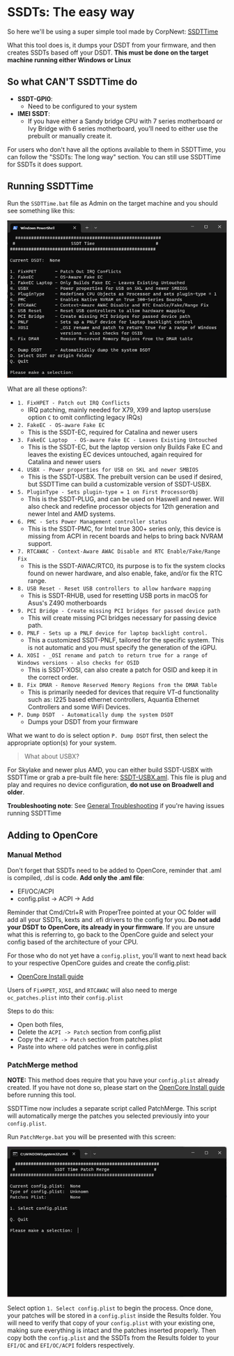 # SSDTs: The easy way

So here we'll be using a super simple tool made by CorpNewt: [SSDTTime](https://github.com/corpnewt/SSDTTime)

What this tool does is, it dumps your DSDT from your firmware, and then creates SSDTs based off your DSDT. **This must be done on the target machine running either Windows or Linux**

## So what **CAN'T** SSDTTime do

* **SSDT-GPI0**:
  * Need to be configured to your system
* **IMEI SSDT**:
  * If you have either a Sandy bridge CPU with 7 series motherboard or Ivy Bridge with 6 series motherboard, you'll need to either use the prebuilt or manually create it.

For users who don't have all the options available to them in SSDTTime, you can follow the "SSDTs: The long way" section. You can still use SSDTTime for SSDTs it does support.

## Running SSDTTime

Run the `SSDTTime.bat` file as Admin on the target machine and you should see something like this:

![](../images/ssdt-easy-md/ssdttime.png)

What are all these options?:

* `1. FixHPET - Patch out IRQ Conflicts`
  * IRQ patching, mainly needed for X79, X99 and laptop users(use option `C` to omit conflicting legacy IRQs)
* `2. FakeEC - OS-aware Fake EC`
  * This is the SSDT-EC, required for Catalina and newer users
* `3. FakeEC Laptop  - OS-aware Fake EC - Leaves Existing Untouched`
  * This is the SSDT-EC, but the laptop version only Builds Fake EC and leaves the existing EC devices untouched, again required for Catalina and newer users
* `4. USBX - Power properties for USB on SKL and newer SMBIOS`
  * This is the SSDT-USBX.  The prebuilt version can be used if desired, but SSDTTime can build a customizable version of SSDT-USBX.
* `5. PluginType - Sets plugin-type = 1 on First ProcessorObj`
  * This is the SSDT-PLUG, and can be used on Haswell and newer.  Will also check and redefine processor objects for 12th generation and newer Intel and AMD systems.
* `6. PMC - Sets Power Management controller status`
  * This is the SSDT-PMC, for Intel true 300+ series only, this device is missing from ACPI in recent boards and helps to bring back NVRAM support.
* `7. RTCAWAC - Context-Aware AWAC Disable and RTC Enable/Fake/Range Fix`
  * This is the SSDT-AWAC/RTC0, its purpose is to fix the system clocks found on newer hardware, and also enable, fake, and/or fix the RTC range.
* `8. USB Reset - Reset USB controllers to allow hardware mapping`
  * This is SSDT-RHUB, used for resetting USB ports in macOS for Asus's Z490 motherboards
* `9. PCI Bridge - Create missing PCI bridges for passed device path`
  * This will create missing PCI bridges necessary for passing device path.
* `0. PNLF - Sets up a PNLF device for laptop backlight control.`
  * This a customized SSDT-PNLF, tailored for the specific system.  This is not automatic and you must specify the generation of the iGPU.
* `A. XOSI - _OSI rename and patch to return true for a range of Windows versions - also checks for OSID`
  * This is SSDT-XOSI, can also create a patch for OSID and keep it in the correct order.
* `B. Fix DMAR - Remove Reserved Memory Regions from the DMAR Table`
  * This is primarily needed for devices that require VT-d functionality such as: I225 based ethernet controllers, Aquantia Ethernet Controllers and some WiFi Devices.
* `P. Dump DSDT  - Automatically dump the system DSDT`
  * Dumps your DSDT from your firmware

What we want to do is select option `P. Dump DSDT` first, then select the appropriate option(s) for your system.

> What about USBX?

For Skylake and newer plus AMD, you can either build SSDT-USBX with SSDTTime or grab a pre-built file here: [SSDT-USBX.aml](https://github.com/dortania/OpenCore-Post-Install/blob/master/extra-files/SSDT-USBX.aml). This file is plug and play and requires no device configuration, **do not use on Broadwell and older**.

**Troubleshooting note**: See [General Troubleshooting](https://dortania.github.io/OpenCore-Install-Guide/troubleshooting/troubleshooting.html) if you're having issues running SSDTTime

## Adding to OpenCore

### Manual Method

Don't forget that SSDTs need to be added to OpenCore, reminder that .aml is compiled, .dsl is code. **Add only the .aml file**:

* EFI/OC/ACPI
* config.plist -> ACPI -> Add

Reminder that Cmd/Ctrl+R with ProperTree pointed at your OC folder will add all your SSDTs, kexts and .efi drivers to the config for you. **Do not add your DSDT to OpenCore, its already in your firmware**. If you are unsure what this is referring to, go back to the OpenCore guide and select your config based of the architecture of your CPU.

For those who do not yet have a `config.plist`, you'll want to next head back to your respective OpenCore guides and create the config.plist:

* [OpenCore Install guide](https://dortania.github.io/OpenCore-Install-Guide/)

Users of `FixHPET`, `XOSI`, and `RTCAWAC` will also need to merge `oc_patches.plist` into their `config.plist`

Steps to do this:

* Open both files,
* Delete the `ACPI -> Patch` section from config.plist
* Copy the `ACPI -> Patch` section from patches.plist
* Paste into where old patches were in config.plist

### PatchMerge method

**NOTE:** This method does require that you have your `config.plist` already created.  If you have not done so, please start on the [OpenCore Install guide](https://dortania.github.io/OpenCore-Install-Guide/) before running this tool.

SSDTTime now includes a separate script called PatchMerge.  This script will automatically merge the patches you selected previously into your `config.plist`.

Run `PatchMerge.bat` you will be presented with this screen:

![](../images/ssdt-easy-md/patchmerge.png)

Select option `1. Select config.plist` to begin the process.  Once done, your patches will be stored in a `config.plist` inside the Results folder.  You will need to verify that copy of your `config.plist` with your existing one, making sure everything is intact and the patches inserted properly.  Then copy both the `config.plist` and the SSDTs from the Results folder to your `EFI/OC` and `EFI/OC/ACPI` folders respectively.
